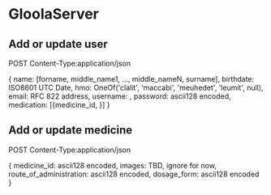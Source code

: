 # GloolaServer

## Add or update user
POST
Content-Type:application/json

{
  name: [forname, middle_name1, ..., middle_nameN, surname],
  birthdate: ISO8601 UTC Date,
  hmo: OneOf('clalit', 'maccabi', 'meuhedet', 'leumit', null),
  email: RFC 822 address,
  username: <better make this the Israeli ID number>,
  password: ascii128 encoded,
  medication: [{medicine_id, }]
}

## Add or update medicine
POST
Content-Type:application/json

{
  medicine_id: ascii128 encoded,
  images: TBD, ignore for now,
  route_of_administration: ascii128 encoded,
  dosage_form: ascii128 encoded
}
